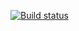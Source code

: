 [![Build status](https://ci.appveyor.com/api/projects/status/tvj2hxqv2l09ida9?svg=true)](https://ci.appveyor.com/project/Sergl82/classes-and-inheritance)